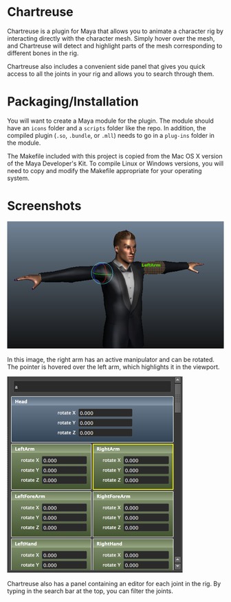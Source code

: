 Chartreuse
==========
Chartreuse is a plugin for Maya that allows you to animate a character rig
by interacting directly with the character mesh. Simply hover over the mesh,
and Chartreuse will detect and highlight parts of the mesh corresponding to
different bones in the rig.

Chartreuse also includes a convenient side panel that gives you quick access
to all the joints in your rig and allows you to search through them.

Packaging/Installation
======================
You will want to create a Maya module for the plugin. The module should have an
`icons` folder and a `scripts` folder like the repo. In addition, the compiled
plugin (`.so`, `.bundle`, or `.mll`) needs to go in a `plug-ins` folder in the
module.

The Makefile included with this project is copied from the Mac OS X version of
the Maya Developer's Kit. To compile Linux or Windows versions, you will need
to copy and modify the Makefile appropriate for your operating system.

Screenshots
===========
![Chartreuse manipulators in the viewport](screenshots/manipulators.png)

In this image, the right arm has an active manipulator and can be rotated. The pointer is hovered over the left arm, which highlights it in the viewport.

![Chartreuse side panel](screenshots/panel.png)

Chartreuse also has a panel containing an editor for each joint in the rig. By typing in the search bar at the top, you can filter the joints.
